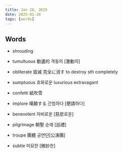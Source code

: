 ```yaml
---
title: Jan 26, 2K25
date: 2025-01-26
tags: [words]
---
```


## Words

- shrouding
- tumultuous 動盪的 격동의 [激動의]
- obliterate 毀滅 完全に消す to destroy sth completely
- sumptuous 호화로운 luxurious extravagant
- confetti 紙吹雪

- implore 嘆願する 간청하다 [懇請하다]
- benevolent 자비로운 [慈悲로운]
- pilgrimage 朝聖 순례 [巡禮]
- troupe 團體 공연단[公演團]
- subtle 미묘한 [微妙한]